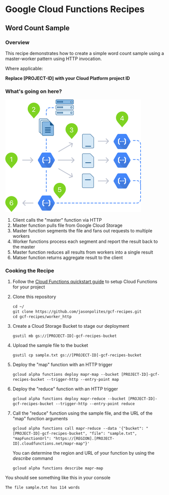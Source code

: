 # Google Cloud Functions Recipes
## Word Count Sample

### Overview
This recipe demonstrates how to create a simple word count sample using a master-worker pattern using HTTP invocation.  

Where applicable:

**Replace [PROJECT-ID] with your Cloud Platform project ID**

### What's going on here?

![Distributed Worker (HTTP)](images/readme.png "Distributed Worker (HTTP)")

1. 	Client calls the "master" function via HTTP
2.	Master function pulls file from Google Cloud Storage
3.	Master function segments the file and fans out requests to multiple workers
4.	Worker functions process each segment and report the result back to the master
5. 	Master function reduces all results from workers into a single result
6. 	Matser function returns aggregate result to the client

### Cooking the Recipe
1.	Follow the [Cloud Functions quickstart guide](https://cloud.google.com/functions/docs) to setup Cloud Functions for your project

2.	Clone this repository

		cd ~/
		git clone https://github.com/jasonpolites/gcf-recipes.git
		cd gcf-recipes/worker_http
		
4. 	Create a Cloud Storage Bucket to stage our deployment

		gsutil mb gs://[PROJECT-ID]-gcf-recipes-bucket

4. 	Upload the sample file to the bucket

		gsutil cp sample.txt gs://[PROJECT-ID]-gcf-recipes-bucket

5.	Deploy the "map" function with an HTTP trigger
	
		gcloud alpha functions deploy mapr-map --bucket [PROJECT-ID]-gcf-recipes-bucket --trigger-http --entry-point map

6. 	Deploy the "reduce" function with an HTTP trigger

		gcloud alpha functions deploy mapr-reduce --bucket [PROJECT-ID]-gcf-recipes-bucket --trigger-http --entry-point reduce
		
7. 	Call the "reduce" function using the sample file, and the URL of the "map" function arguments

		gcloud alpha functions call mapr-reduce --data '{"bucket": "[PROJECT-ID]-gcf-recipes-bucket", "file": "sample.txt", "mapFunctionUrl": "https://[REGION].[PROJECT-ID].cloudfunctions.net/mapr-map"}'

	You can determine the region and URL of your function by using the *describe* command

		gcloud alpha functions describe mapr-map
		
You should see something like this in your console
```
The file sample.txt has 114 words
```
